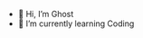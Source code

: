 - 👋 Hi, I’m Ghost
- 🌱 I’m currently learning Coding

<!---
Ghost9841/Ghost9841 is a ✨ special ✨ repository because its `README.md` (this file) appears on your GitHub profile.
You can click the Preview link to take a look at your changes.
--->
